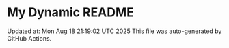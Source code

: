 # My Dynamic README
Updated at: Mon Aug 18 21:19:02 UTC 2025
This file was auto-generated by GitHub Actions.
